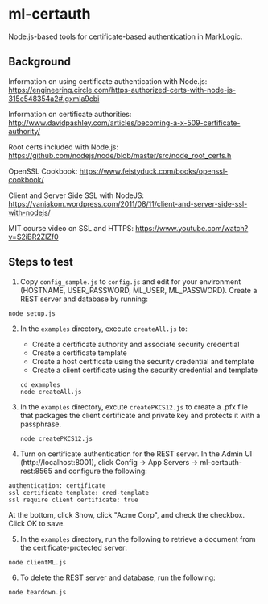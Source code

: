 # ml-certauth

Node.js-based tools for certificate-based authentication in MarkLogic.

## Background

Information on using certificate authentication with Node.js:
https://engineering.circle.com/https-authorized-certs-with-node-js-315e548354a2#.gxmla9cbi

Information on certificate authorities:
http://www.davidpashley.com/articles/becoming-a-x-509-certificate-authority/

Root certs included with Node.js:
https://github.com/nodejs/node/blob/master/src/node_root_certs.h

OpenSSL Cookbook:
https://www.feistyduck.com/books/openssl-cookbook/

Client and Server Side SSL with NodeJS:
https://vanjakom.wordpress.com/2011/08/11/client-and-server-side-ssl-with-nodejs/

MIT course video on SSL and HTTPS:
https://www.youtube.com/watch?v=S2iBR2ZlZf0


## Steps to test

1. Copy `config_sample.js` to `config.js` and edit for your environment (HOSTNAME, USER_PASSWORD, ML_USER, ML_PASSWORD). Create a REST server and database by running:

  `node setup.js`

2. In the `examples` directory, execute `createAll.js` to:

   - Create a certificate authority and associate security credential
   - Create a certificate template
   - Create a host certificate using the security credential and template
   - Create a client certificate using the security credential and template
   ```
   cd examples
   node createAll.js
   ```

3. In the `examples` directory, excute `createPKCS12.js` to create a .pfx file that packages the client certificate and private key and protects it with a passphrase.

   `node createPKCS12.js`

4. Turn on certificate authentication for the REST server. In the Admin UI (http://localhost:8001), click Config -> App Servers -> ml-certauth-rest:8565 and configure the following:
  ```
  authentication: certificate
  ssl certificate template: cred-template
  ssl require client certificate: true
  ```
  At the bottom, click Show, click "Acme Corp", and check the checkbox. Click OK to save.

5. In the `examples` directory,  run the following to retrieve a document from the certificate-protected server:

  `node clientML.js`

6. To delete the REST server and database, run the following:

  `node teardown.js`
